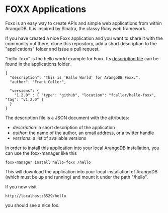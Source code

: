 FOXX Applications
=================

Foxx is an easy way to create APIs and simple web applications from
within ArangoDB. It is inspired by Sinatra, the classy Ruby web
framework.

If you have created a nice Foxx application and you want to share it with
the community out there, clone this repository, add a short description
to the "applications" folder and issue a pull request.

"hello-foxx" is the hello world example for Foxx. Its 
[description file](https://github.com/triAGENS/foxx-apps/blob/master/applications/hello-foxx.json)
can be found in the applications folder.

    {
      "description": "This is 'Hallo World' for ArangoDB Foxx.",
      "author": "Frank Celler",

      "versions": {
        "1.2.0" : { "type": "github", "location": "fceller/hello-foxx", "tag": "v1.2.0" }
      }
    }

The description file is a JSON document with the attributes:

* *description*: a short description of the application
* *author*: the name of the author, an email address, or a twitter handle
* *versions*: a list of available versions

In order to install this application into your local ArangoDB
installation, you can use the foxx-manager like this

    foxx-manager install hello-foxx /hello

This will download the application into your local installation of
ArangoDB (which must be up and running) and mount it under the path
"/hello".

If you now visit

    http://localhost:8529/hello

you should see a nice fox.
